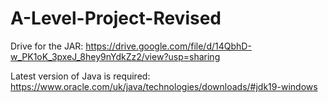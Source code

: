 # A-Level-Project-Revised
Drive for the JAR:
https://drive.google.com/file/d/14QbhD-w_PK1oK_3pxeJ_8hey9nYdkZz2/view?usp=sharing

Latest version of Java is required:
https://www.oracle.com/uk/java/technologies/downloads/#jdk19-windows
